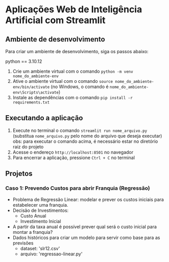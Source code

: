 # Aplicações Web de Inteligência Artificial com Streamlit

## Ambiente de desenvolvimento

Para criar um ambiente de desenvolvimento, siga os passos abaixo:

python == 3.10.12

1. Crie um ambiente virtual com o comando `python -m venv nome_do_ambiente-env`
2. Ative o ambiente virtual com o comando `source nome_do_ambiente-env/bin/activate` (no Windows, o comando é `nome_do_ambiente-env\Scripts\activate`)
3. Instale as dependências com o comando `pip install -r requirements.txt`

## Executando a aplicação

1. Execute no terminal o comando `streamlit run nome_arquivo.py` (substitua `nome_arquivo.py` pelo nome do arquivo que deseja executar)
    obs: para executar o comando acima, é necessário estar no diretório raiz do projeto
2. Acesse o endereço `http://localhost:8501` no navegador
3. Para encerrar a aplicação, pressione `Ctrl + C` no terminal

## Projetos

### Caso 1: Prevendo Custos para abrir Franquia (Regressão)

- Problema de Regressão Linear: modelar e prever os custos iniciais para estabelecer uma franquia.
- Decisão de Investimentos:
  - Custo Anual
  - Investimento Inicial
- A partir da taxa anual é possível prever qual será o custo inicial para montar a franquia?
- Dados históricos para criar um modelo para servir como base para as previsões
  - dataset: 'slr12.csv'
  - arquivo: 'regressao-linear.py'
